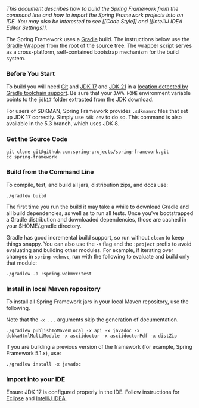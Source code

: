 _This document describes how to build the Spring Framework from the command line
and how to import the Spring Framework projects into an IDE. You may also be
interested to see [[Code Style]] and [[IntelliJ IDEA Editor Settings]]._

The Spring Framework uses a [Gradle](https://gradle.org) build. The instructions below
use the [Gradle Wrapper](https://vimeo.com/34436402) from the root of the source tree.
The wrapper script serves as a cross-platform, self-contained bootstrap mechanism
for the build system.

### Before You Start

To build you will need [Git](https://help.github.com/set-up-git-redirect) and
[JDK 17](https://adoptium.net/) and [JDK 21](https://jdk.java.net/21/) in a [location detected by Gradle toolchain support](https://docs.gradle.org/current/userguide/toolchains.html#sec:auto_detection). Be sure
that your `JAVA_HOME` environment variable points to the `jdk17` folder extracted
from the JDK download.

For users of SDKMAN, Spring Framework provides `.sdkmanrc` files that set up JDK 17 correctly.
Simply use `sdk env` to do so.
This command is also available in the 5.3 branch, which uses JDK 8.


### Get the Source Code

```shell
git clone git@github.com:spring-projects/spring-framework.git
cd spring-framework
```

### Build from the Command Line

To compile, test, and build all jars, distribution zips, and docs use:

```shell
./gradlew build
```

The first time you run the build it may take a while to download Gradle and all build dependencies, as well as to run all tests. Once you've bootstrapped a Gradle distribution and downloaded dependencies, those are cached in your $HOME/.gradle directory.

Gradle has good incremental build support, so run without `clean` to keep things snappy. You can also use the `-a` flag and the `:project` prefix to avoid evaluating and building other modules. For example, if iterating over changes in `spring-webmvc`, run with the following to evaluate and build only that module:

```shell
./gradlew -a :spring-webmvc:test
```

### Install in local Maven repository

To install all Spring Framework jars in your local Maven repository, use the following.

Note that the `-x ...` arguments skip the generation of documentation.

```shell
./gradlew publishToMavenLocal -x api -x javadoc -x dokkaHtmlMultiModule -x asciidoctor -x asciidoctorPdf -x distZip
```

If you are building a previous version of the framework (for example, Spring Framework 5.1.x), use:

```shell
./gradlew install -x javadoc
```

### Import into your IDE

Ensure JDK 17 is configured properly in the IDE.
Follow instructions for [Eclipse](https://github.com/spring-projects/spring-framework/blob/master/import-into-eclipse.md) and [IntelliJ IDEA](https://github.com/spring-projects/spring-framework/blob/master/import-into-idea.md).
